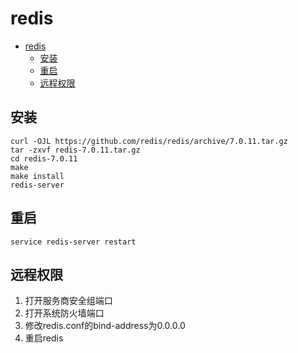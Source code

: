 # redis
<!-- TOC -->
* [redis](#redis)
  * [安装](#安装)
  * [重启](#重启)
  * [远程权限](#远程权限)
<!-- TOC -->
## 安装

```shell
curl -OJL https://github.com/redis/redis/archive/7.0.11.tar.gz
tar -zxvf redis-7.0.11.tar.gz
cd redis-7.0.11
make
make install
redis-server
```

## 重启

```shell
service redis-server restart
```

## 远程权限

1. 打开服务商安全组端口
2. 打开系统防火墙端口
3. 修改redis.conf的bind-address为0.0.0.0
4. 重启redis
